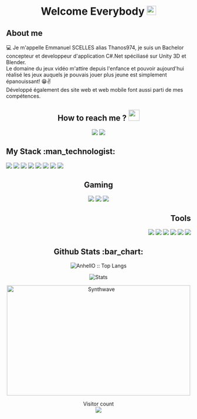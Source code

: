 <h1 align="center"> Welcome Everybody <img src="https://media.giphy.com/media/hvRJCLFzcasrR4ia7z/giphy.gif" width="25px"></h3>

<h2> About me</h2>
<p>
 💻 Je m'appelle Emmanuel SCELLES alias Thanos974, je suis un Bachelor concepteur et developpeur d'application C#.Net spéciliasé sur Unity 3D et Blender.<br/>
 Le domaine du jeux vidéo m'attire depuis l'enfance et pouvoir aujourd'hui réalisé les jeux auquels je pouvais jouer plus jeune est simplement épanouissant! 😁✌<br/>
 Développé également des site web et web mobile font aussi parti de mes compétences.
</p>



<h2 align="center">How to reach me ? <img src="https://emojis.slackmojis.com/emojis/images/1558697023/5740/thanos.gif?1558697023" width=30px></h2>
 
<p align="center">
 <a href="www.linkedin.com/in/thanos974"><img src="https://img.icons8.com/color/48/000000/linkedin.png"/></a>
 <a href="https://twitter.com/Thanos_974"><img src="https://img.icons8.com/color/48/000000/twitter-squared.png"/></a>
</p> 
   
<h2>My Stack :man_technologist:</h2>
  
<p>
 <img src="https://img.icons8.com/color/48/000000/html-5--v1.png"/> 
 <img src="https://img.icons8.com/color/48/000000/css3.png"/>
 <img src="https://img.icons8.com/color/48/000000/javascript--v1.png"/>
 <img src="https://img.icons8.com/color/48/000000/react-native.png"/>
 <img src="https://img.icons8.com/color/48/000000/c-sharp-logo.png"/>
 <img src="https://img.icons8.com/color/48/000000/flutter.png"/>
 <img src="https://img.icons8.com/color/48/000000/bootstrap.png"/>
 <img src="https://img.icons8.com/color/48/000000/nodejs.png"/>
  

  
 </p>

<h2 align="center">Gaming</h2> 
<p align="center">
 <img src="https://img.icons8.com/fluent/48/000000/unity.png"/>
 <img src="https://img.icons8.com/color/48/000000/blender-3d.png"/>
 <img src="https://img.icons8.com/fluent/48/000000/steam.png"/>
 
</p>
   

<h2 align="right">Tools</h2> 
<p align="right">
 <img src="https://img.icons8.com/fluent/48/000000/visual-studio-2019.png"/>
 <img src="https://img.icons8.com/fluent/48/000000/visual-studio-code-2019.png"/>
 <img src="https://img.icons8.com/color/48/000000/android-os.png"/>
 <img src="https://img.icons8.com/color/48/000000/chrome--v1.png"/>
 <img src="https://img.icons8.com/color/48/000000/windows-10.png"/>
 <img src="https://img.icons8.com/color/48/000000/ubuntu--v1.png"/>
</p>  

<h2 align="center">Github Stats :bar_chart:</h2>
   
<p align="center"><img src="https://github-readme-stats.vercel.app/api/top-langs/?username=Thanos974&langs_count=10&theme=tokyonight&layout=compact" alt="AnhellO :: Top Langs" /></p>
   
<p align="center">
<img align="center" alt="Stats" src="https://github-readme-stats.vercel.app/api?username=Thanos974&show_icons=true&theme=dark&hide=issues&hide_border=true&hide_title=true&count_private=true" >
</p>
   
<p align="center"><img src="https://thumbs.gfycat.com/GoodnaturedFondGaur-size_restricted.gif" alt="Synthwave" height="300" width="500"></p>

<p align="center"> 
  Visitor count<br>
  <img src="https://profile-counter.glitch.me/Thanos974/count.svg" />
</p>


